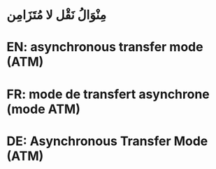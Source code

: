 # مِنْوَالُ نَقْل لا مُتَزَامِن

# EN: asynchronous transfer mode (ATM)

# FR: mode de transfert asynchrone (mode ATM)

# DE: Asynchronous Transfer Mode (ATM)
